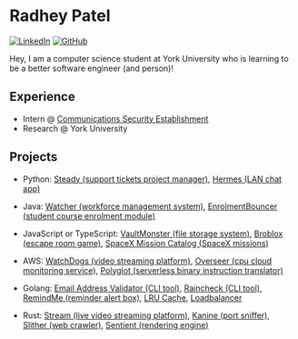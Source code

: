 <!--- yoinked this readme template from Bardia Moshiri :P ---> 

# Radhey Patel

[![LinkedIn](https://img.shields.io/badge/LinkedIn-000?style=flat&logoColor=blue&logo=linkedin)](https://www.linkedin.com/in/radhey-patel-/)
[![GitHub](https://img.shields.io/badge/-GitHub-000?style=flat&logo=github)](https://www.github.com/yehdar)

Hey, I am a computer science student at York University who is learning to be a better software engineer (and person)!

## Experience
- Intern @ [Communications Security Establishment](https://github.com/cse-cst) 
- Research @ York University

## Projects
- Python: [Steady (support tickets project manager)](https://github.com/Yehdar/steady), [Hermes (LAN chat app)](https://github.com/Yehdar/hermes)

- Java: [Watcher (workforce management system)](https://github.com/Yehdar/watcher), [EnrolmentBouncer (student course enrolment module)](https://github.com/Yehdar/enrolment-bouncer)

- JavaScript or TypeScript: [VaultMonster (file storage system)](https://github.com/Yehdar/vaultmonster), [Broblox (escape room game)](https://github.com/Yehdar/broblox), [SpaceX Mission Catalog (SpaceX missions)](https://github.com/Yehdar/spacex-mission-catalog)

- AWS: [WatchDogs (video streaming platform)](https://github.com/Yehdar/watchdogs), [Overseer (cpu cloud monitoring service)](https://github.com/Yehdar/overseer), [Polyglot (serverless binary instruction translator)](https://github.com/Yehdar/polyglot)

- Golang: [Email Address Validator (CLI tool)](https://github.com/The-Golang-Way/email-address-validator), [Raincheck (CLI tool)](https://github.com/The-Golang-Way/raincheck), [RemindMe (reminder alert box)](https://github.com/The-Golang-Way/remindme), [LRU Cache](https://github.com/The-Golang-Way/LRU-cache), [Loadbalancer](https://github.com/The-Golang-Way/loadbalancer) 

- Rust: [Stream (live video streaming platform)](https://github.com/Yehdar/stream), [Kanine (port sniffer)](https://github.com/Yehdar/kanine/), [Slither (web crawler)](https://github.com/Yehdar/slither), [Sentient (rendering engine)](https://github.com/Yehdar/sentient)
